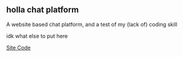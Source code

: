 ## holla chat platform

A website based chat platform, and a test of my (lack of) coding skill

idk what else to put here

[Site Code](https://github.com/starship-inc/holla-pub/tree/site)